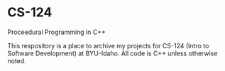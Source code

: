 # CS-124
Proceedural Programming in C++

This respository is a place to archive my projects for CS-124 (Intro to Software Development) at BYU-Idaho. 
All code is C++ unless otherwise noted.
